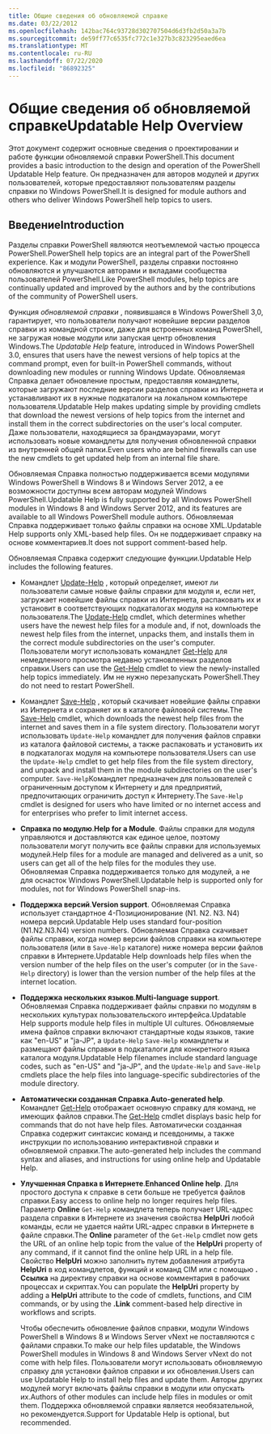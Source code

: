 ```yaml
---
title: Общие сведения об обновляемой справке
ms.date: 03/22/2012
ms.openlocfilehash: 142bac764c93728d302707504d6d3fb2d50a3a7b
ms.sourcegitcommit: de59ff77c6535fc772c1e327b3c823295eaed6ea
ms.translationtype: MT
ms.contentlocale: ru-RU
ms.lasthandoff: 07/22/2020
ms.locfileid: "86892325"
---
```

# <a name="updatable-help-overview"></a><span data-ttu-id="a2ec6-102">Общие сведения об обновляемой справке</span><span class="sxs-lookup"><span data-stu-id="a2ec6-102">Updatable Help Overview</span></span>

<span data-ttu-id="a2ec6-103">Этот документ содержит основные сведения о проектировании и работе функции обновляемой справки PowerShell.</span><span class="sxs-lookup"><span data-stu-id="a2ec6-103">This document provides a basic introduction to the design and operation of the PowerShell Updatable Help feature.</span></span> <span data-ttu-id="a2ec6-104">Он предназначен для авторов модулей и других пользователей, которые предоставляют пользователям разделы справки по Windows PowerShell.</span><span class="sxs-lookup"><span data-stu-id="a2ec6-104">It is designed for module authors and others who deliver Windows PowerShell help topics to users.</span></span>

## <a name="introduction"></a><span data-ttu-id="a2ec6-105">Введение</span><span class="sxs-lookup"><span data-stu-id="a2ec6-105">Introduction</span></span>

<span data-ttu-id="a2ec6-106">Разделы справки PowerShell являются неотъемлемой частью процесса PowerShell.</span><span class="sxs-lookup"><span data-stu-id="a2ec6-106">PowerShell help topics are an integral part of the PowerShell experience.</span></span> <span data-ttu-id="a2ec6-107">Как и модули PowerShell, разделы справки постоянно обновляются и улучшаются авторами и вкладами сообщества пользователей PowerShell.</span><span class="sxs-lookup"><span data-stu-id="a2ec6-107">Like PowerShell modules, help topics are continually updated and improved by the authors and by the contributions of the community of PowerShell users.</span></span>

<span data-ttu-id="a2ec6-108">Функция *обновляемой справки* , появившаяся в Windows PowerShell 3,0, гарантирует, что пользователи получают новейшие версии разделов справки из командной строки, даже для встроенных команд PowerShell, не загружая новые модули или запуская центр обновления Windows.</span><span class="sxs-lookup"><span data-stu-id="a2ec6-108">The *Updatable Help* feature, introduced in Windows PowerShell 3.0, ensures that users have the newest versions of help topics at the command prompt, even for built-in PowerShell commands, without downloading new modules or running Windows Update.</span></span> <span data-ttu-id="a2ec6-109">Обновляемая Справка делает обновление простым, предоставляя командлеты, которые загружают последние версии разделов справки из Интернета и устанавливают их в нужные подкаталоги на локальном компьютере пользователя.</span><span class="sxs-lookup"><span data-stu-id="a2ec6-109">Updatable Help makes updating simple by providing cmdlets that download the newest versions of help topics from the internet and install them in the correct subdirectories on the user's local computer.</span></span> <span data-ttu-id="a2ec6-110">Даже пользователи, находящиеся за брандмауэрами, могут использовать новые командлеты для получения обновленной справки из внутренней общей папки.</span><span class="sxs-lookup"><span data-stu-id="a2ec6-110">Even users who are behind firewalls can use the new cmdlets to get updated help from an internal file share.</span></span>

<span data-ttu-id="a2ec6-111">Обновляемая Справка полностью поддерживается всеми модулями Windows PowerShell в Windows 8 и Windows Server 2012, а ее возможности доступны всем авторам модулей Windows PowerShell.</span><span class="sxs-lookup"><span data-stu-id="a2ec6-111">Updatable Help is fully supported by all Windows PowerShell modules in Windows 8 and Windows Server 2012, and its features are available to all Windows PowerShell module authors.</span></span> <span data-ttu-id="a2ec6-112">Обновляемая Справка поддерживает только файлы справки на основе XML.</span><span class="sxs-lookup"><span data-stu-id="a2ec6-112">Updatable Help supports only XML-based help files.</span></span> <span data-ttu-id="a2ec6-113">Он не поддерживает справку на основе комментариев.</span><span class="sxs-lookup"><span data-stu-id="a2ec6-113">It does not support comment-based help.</span></span>

<span data-ttu-id="a2ec6-114">Обновляемая Справка содержит следующие функции.</span><span class="sxs-lookup"><span data-stu-id="a2ec6-114">Updatable Help includes the following features.</span></span>

- <span data-ttu-id="a2ec6-115">Командлет [Update-Help](/powershell/module/Microsoft.PowerShell.Core/Update-Help) , который определяет, имеют ли пользователи самые новые файлы справки для модуля и, если нет, загружает новейшие файлы справки из Интернета, распаковать их и установит в соответствующих подкаталогах модуля на компьютере пользователя.</span><span class="sxs-lookup"><span data-stu-id="a2ec6-115">The [Update-Help](/powershell/module/Microsoft.PowerShell.Core/Update-Help) cmdlet, which determines whether users have the newest help files for a module and, if not, downloads the newest help files from the internet, unpacks them, and installs them in the correct module subdirectories on the user's computer.</span></span> <span data-ttu-id="a2ec6-116">Пользователи могут использовать командлет [Get-Help](/powershell/module/Microsoft.PowerShell.Core/Get-Help) для немедленного просмотра недавно установленных разделов справки.</span><span class="sxs-lookup"><span data-stu-id="a2ec6-116">Users can use the [Get-Help](/powershell/module/Microsoft.PowerShell.Core/Get-Help) cmdlet to view the newly-installed help topics immediately.</span></span> <span data-ttu-id="a2ec6-117">Им не нужно перезапускать PowerShell.</span><span class="sxs-lookup"><span data-stu-id="a2ec6-117">They do not need to restart PowerShell.</span></span>

- <span data-ttu-id="a2ec6-118">Командлет [Save-Help](/powershell/module/Microsoft.PowerShell.Core/Save-Help) , который скачивает новейшие файлы справки из Интернета и сохраняет их в каталоге файловой системы.</span><span class="sxs-lookup"><span data-stu-id="a2ec6-118">The [Save-Help](/powershell/module/Microsoft.PowerShell.Core/Save-Help) cmdlet, which downloads the newest help files from the internet and saves them in a file system directory.</span></span> <span data-ttu-id="a2ec6-119">Пользователи могут использовать `Update-Help` командлет для получения файлов справки из каталога файловой системы, а также распаковать и установить их в подкаталогах модуля на компьютере пользователя.</span><span class="sxs-lookup"><span data-stu-id="a2ec6-119">Users can use the `Update-Help` cmdlet to get help files from the file system directory, and unpack and install them in the module subdirectories on the user's computer.</span></span> <span data-ttu-id="a2ec6-120">`Save-Help`Командлет предназначен для пользователей с ограниченным доступом к Интернету и для предприятий, предпочитающих ограничить доступ к Интернету.</span><span class="sxs-lookup"><span data-stu-id="a2ec6-120">The `Save-Help` cmdlet is designed for users who have limited or no internet access and for enterprises who prefer to limit internet access.</span></span>

- <span data-ttu-id="a2ec6-121">**Справка по модулю**.</span><span class="sxs-lookup"><span data-stu-id="a2ec6-121">**Help for a Module**.</span></span> <span data-ttu-id="a2ec6-122">Файлы справки для модуля управляются и доставляются как единое целое, поэтому пользователи могут получить все файлы справки для используемых модулей.</span><span class="sxs-lookup"><span data-stu-id="a2ec6-122">Help files for a module are managed and delivered as a unit, so users can get all of the help files for the modules they use.</span></span> <span data-ttu-id="a2ec6-123">Обновляемая Справка поддерживается только для модулей, а не для оснасток Windows PowerShell.</span><span class="sxs-lookup"><span data-stu-id="a2ec6-123">Updatable help is supported only for modules, not for Windows PowerShell snap-ins.</span></span>

- <span data-ttu-id="a2ec6-124">**Поддержка версий**.</span><span class="sxs-lookup"><span data-stu-id="a2ec6-124">**Version support**.</span></span> <span data-ttu-id="a2ec6-125">Обновляемая Справка использует стандартное 4-Позиционирование (N1. N2. N3. N4) номера версий.</span><span class="sxs-lookup"><span data-stu-id="a2ec6-125">Updatable Help uses standard four-position (N1.N2.N3.N4) version numbers.</span></span>
  <span data-ttu-id="a2ec6-126">Обновляемая Справка скачивает файлы справки, когда номер версии файлов справки на компьютере пользователя (или в `Save-Help` каталоге) ниже номера версии файлов справки в Интернете.</span><span class="sxs-lookup"><span data-stu-id="a2ec6-126">Updatable Help downloads help files when the version number of the help files on the user's computer (or in the `Save-Help` directory) is lower than the version number of the help files at the internet location.</span></span>

- <span data-ttu-id="a2ec6-127">**Поддержка нескольких языков**.</span><span class="sxs-lookup"><span data-stu-id="a2ec6-127">**Multi-language support**.</span></span> <span data-ttu-id="a2ec6-128">Обновляемая Справка поддерживает файлы справки по модулям в нескольких культурах пользовательского интерфейса.</span><span class="sxs-lookup"><span data-stu-id="a2ec6-128">Updatable Help supports module help files in multiple UI cultures.</span></span>
  <span data-ttu-id="a2ec6-129">Обновляемые имена файлов справки включают стандартные коды языков, такие как "en-US" и "ja-JP", а `Update-Help` `Save-Help` командлеты и размещают файлы справки в подкаталоги для конкретного языка каталога модуля.</span><span class="sxs-lookup"><span data-stu-id="a2ec6-129">Updatable Help filenames include standard language codes, such as "en-US" and "ja-JP", and the `Update-Help` and `Save-Help` cmdlets place the help files into language-specific subdirectories of the module directory.</span></span>

- <span data-ttu-id="a2ec6-130">**Автоматически созданная Справка**.</span><span class="sxs-lookup"><span data-stu-id="a2ec6-130">**Auto-generated help**.</span></span> <span data-ttu-id="a2ec6-131">Командлет [Get-Help](/powershell/module/Microsoft.PowerShell.Core/Get-Help) отображает основную справку для команд, не имеющих файлов справки.</span><span class="sxs-lookup"><span data-stu-id="a2ec6-131">The [Get-Help](/powershell/module/Microsoft.PowerShell.Core/Get-Help) cmdlet displays basic help for commands that do not have help files.</span></span> <span data-ttu-id="a2ec6-132">Автоматически созданная Справка содержит синтаксис команд и псевдонимы, а также инструкции по использованию интерактивной справки и обновляемой справки.</span><span class="sxs-lookup"><span data-stu-id="a2ec6-132">The auto-generated help includes the command syntax and aliases, and instructions for using online help and Updatable Help.</span></span>

- <span data-ttu-id="a2ec6-133">**Улучшенная Справка в Интернете**.</span><span class="sxs-lookup"><span data-stu-id="a2ec6-133">**Enhanced Online help**.</span></span> <span data-ttu-id="a2ec6-134">Для простого доступа к справке в сети больше не требуется файлов справки.</span><span class="sxs-lookup"><span data-stu-id="a2ec6-134">Easy access to online help no longer requires help files.</span></span> <span data-ttu-id="a2ec6-135">Параметр **Online** `Get-Help` командлета теперь получает URL-адрес раздела справки в Интернете из значения свойства **HelpUri** любой команды, если не удается найти URL-адрес справки в Интернете в файле справки.</span><span class="sxs-lookup"><span data-stu-id="a2ec6-135">The **Online** parameter of the `Get-Help` cmdlet now gets the URL of an online help topic from the value of the **HelpUri** property of any command, if it cannot find the online help URL in a help file.</span></span> <span data-ttu-id="a2ec6-136">Свойство **HelpUri** можно заполнить путем добавления атрибута **HelpUri** в код командлетов, функций и команд CIM или с помощью **. Ссылка** на директиву справки на основе комментария в рабочих процессах и скриптах.</span><span class="sxs-lookup"><span data-stu-id="a2ec6-136">You can populate the **HelpUri** property by adding a **HelpUri** attribute to the code of cmdlets, functions, and CIM commands, or by using the **.Link** comment-based help directive in workflows and scripts.</span></span>

  <span data-ttu-id="a2ec6-137">Чтобы обеспечить обновление файлов справки, модули Windows PowerShell в Windows 8 и Windows Server vNext не поставляются с файлами справки.</span><span class="sxs-lookup"><span data-stu-id="a2ec6-137">To make our help files updatable, the Windows PowerShell modules in Windows 8 and Windows Server vNext do not come with help files.</span></span> <span data-ttu-id="a2ec6-138">Пользователи могут использовать обновляемую справку для установки файлов справки и их обновления.</span><span class="sxs-lookup"><span data-stu-id="a2ec6-138">Users can use Updatable Help to install help files and update them.</span></span> <span data-ttu-id="a2ec6-139">Авторы других модулей могут включать файлы справки в модули или опускать их.</span><span class="sxs-lookup"><span data-stu-id="a2ec6-139">Authors of other modules can include help files in modules or omit them.</span></span> <span data-ttu-id="a2ec6-140">Поддержка обновляемой справки является необязательной, но рекомендуется.</span><span class="sxs-lookup"><span data-stu-id="a2ec6-140">Support for Updatable Help is optional, but recommended.</span></span>
